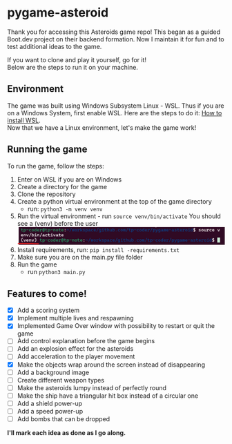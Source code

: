 # pygame-asteroid

Thank you for accessing this Asteroids game repo!
This began as a guided Boot.dev project on their backend formation. Now I maintain it for fun and to test additional ideas to the game.

If you want to clone and play it yourself, go for it!  
Below are the steps to run it on your machine.

## Environment

The game was built using Windows Subsystem Linux - WSL. Thus if you are on a Windows System, first enable WSL.
Here are the steps to do it: [How to install WSL](https://learn.microsoft.com/en-us/windows/wsl/install).  
Now that we have a Linux environment, let's make the game work!

## Running the game

To run the game, follow the steps:

1. Enter on WSL if you are on Windows
2. Create a directory for the game
3. Clone the repository
4. Create a python virtual environment at the top of the game directory
   - run: `python3 -m venv venv`
5. Run the virtual environment - run `source venv/bin/activate`
   You should see a (venv) before the user
   ![venv indication](./img/venv.ss.png "venv indication")
6. Install requirements, run: `pip install -requirements.txt`
7. Make sure you are on the main.py file folder
8. Run the game
   - run `python3 main.py`

## Features to come!

- [x] Add a scoring system
- [x] Implement multiple lives and respawning
- [x] Implemented Game Over window with possibility to restart or quit the game
- [ ] Add control explanation before the game begins 
- [ ] Add an explosion effect for the asteroids
- [ ] Add acceleration to the player movement
- [x] Make the objects wrap around the screen instead of disappearing
- [ ] Add a background image
- [ ] Create different weapon types
- [ ] Make the asteroids lumpy instead of perfectly round
- [ ] Make the ship have a triangular hit box instead of a circular one
- [ ] Add a shield power-up
- [ ] Add a speed power-up
- [ ] Add bombs that can be dropped

**I'll mark each idea as done as I go along.**
